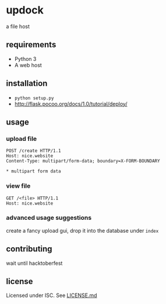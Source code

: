 # updock

a file host

## requirements

- Python 3
- A web host

## installation

- `python setup.py`
- http://flask.pocoo.org/docs/1.0/tutorial/deploy/

## usage

### upload file

```http
POST /create HTTP/1.1
Host: nice.website
Content-Type: multipart/form-data; boundary=X-FORM-BOUNDARY

* multipart form data
```

### view file

```http
GET /<file> HTTP/1.1
Host: nice.website
```

### advanced usage suggestions

create a fancy upload gui, drop it into the database under `index`

## contributing

wait until hacktoberfest

## license

Licensed under ISC. See [LICENSE.md](LICENSE.md)
